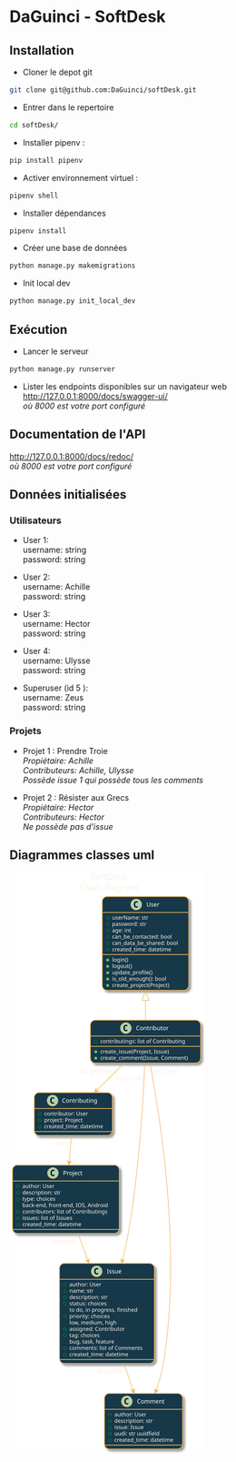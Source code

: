 # DaGuinci - SoftDesk

## Installation

* Cloner le depot git

``` bash
git clone git@github.com:DaGuinci/softDesk.git
```

* Entrer dans le repertoire

``` bash
cd softDesk/
```

* Installer pipenv :

``` bash
pip install pipenv
```

* Activer environnement virtuel :

``` bash
pipenv shell
```

* Installer dépendances

``` bash
pipenv install
```

* Créer une base de données
``` bash
python manage.py makemigrations
```

* Init local dev
``` bash
python manage.py init_local_dev
```

## Exécution

* Lancer le serveur

``` bash
python manage.py runserver
```

* Lister les endpoints disponibles sur un navigateur web  
http://127.0.0.1:8000/docs/swagger-ui/  
*où 8000 est votre port configuré*


## Documentation de l'API

http://127.0.0.1:8000/docs/redoc/  
*où 8000 est votre port configuré*

## Données initialisées

### Utilisateurs

* User 1:  
username: string  
password: string  

* User 2:  
username: Achille  
password: string  

* User 3:  
username: Hector  
password: string  

* User 4:  
username: Ulysse  
password: string  

* Superuser (id 5 ):  
username: Zeus  
password: string  


### Projets

* Projet 1 : Prendre Troie  
*Propiétaire: Achille*  
*Contributeurs: Achille, Ulysse*  
*Possède issue 1 qui possède tous les comments*  

* Projet 2 : Résister aux Grecs  
*Propiétaire: Hector*  
*Contributeurs: Hector*  
*Ne possède pas d'issue*  


## Diagrammes classes uml

![Alt text](README.svg)
